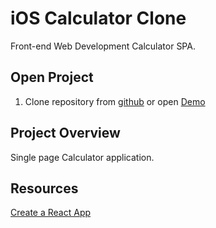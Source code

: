 
# iOS Calculator Clone

Front-end Web Development Calculator SPA. 

## Open Project

1. Clone repository from [github](https://github.com/ajames20/react-calculator) or open [Demo](https://far-zinc.surge.sh/)


## Project Overview

Single page Calculator application. 

## Resources

[Create a React App](https://facebook.github.io/react/)
